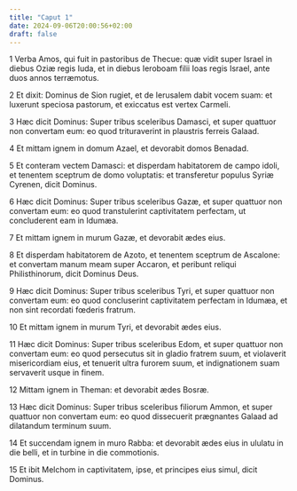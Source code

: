```yaml
---
title: "Caput 1"
date: 2024-09-06T20:00:56+02:00
draft: false
---
```



1 Verba Amos, qui fuit in pastoribus de Thecue: quæ vidit super Israel in diebus Oziæ regis Iuda, et in diebus Ieroboam filii Ioas regis Israel, ante duos annos terræmotus.

2 Et dixit: Dominus de Sion rugiet, et de Ierusalem dabit vocem suam: et luxerunt speciosa pastorum, et exiccatus est vertex Carmeli.

3 Hæc dicit Dominus: Super tribus sceleribus Damasci, et super quattuor non convertam eum: eo quod trituraverint in plaustris ferreis Galaad.

4 Et mittam ignem in domum Azael, et devorabit domos Benadad.

5 Et conteram vectem Damasci: et disperdam habitatorem de campo idoli, et tenentem sceptrum de domo voluptatis: et transferetur populus Syriæ Cyrenen, dicit Dominus.

6 Hæc dicit Dominus: Super tribus sceleribus Gazæ, et super quattuor non convertam eum: eo quod transtulerint captivitatem perfectam, ut concluderent eam in Idumæa.

7 Et mittam ignem in murum Gazæ, et devorabit ædes eius.

8 Et disperdam habitatorem de Azoto, et tenentem sceptrum de Ascalone: et convertam manum meam super Accaron, et peribunt reliqui Philisthinorum, dicit Dominus Deus.

9 Hæc dicit Dominus: Super tribus sceleribus Tyri, et super quattuor non convertam eum: eo quod concluserint captivitatem perfectam in Idumæa, et non sint recordati fœderis fratrum.

10 Et mittam ignem in murum Tyri, et devorabit ædes eius.

11 Hæc dicit Dominus: Super tribus sceleribus Edom, et super quattuor non convertam eum: eo quod persecutus sit in gladio fratrem suum, et violaverit misericordiam eius, et tenuerit ultra furorem suum, et indignationem suam servaverit usque in finem.

12 Mittam ignem in Theman: et devorabit ædes Bosræ.

13 Hæc dicit Dominus: Super tribus sceleribus filiorum Ammon, et super quattuor non convertam eum: eo quod dissecuerit prægnantes Galaad ad dilatandum terminum suum.

14 Et succendam ignem in muro Rabba: et devorabit ædes eius in ululatu in die belli, et in turbine in die commotionis.

15 Et ibit Melchom in captivitatem, ipse, et principes eius simul, dicit Dominus.

